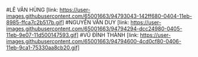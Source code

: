 #LÊ VĂN HÙNG
[link: https://user-images.githubusercontent.com/65001663/94793043-142ff680-0404-11eb-8985-ffca7c2b517b.gif]
#NGUYỄN VĂN DUY
[link: https://user-images.githubusercontent.com/65001663/94794294-dcc24980-0405-11eb-9e07-11d500147593.gif]
#VŨ ĐÌNH THÀNH
[link: https://user-images.githubusercontent.com/65001663/94794600-4cd0cf80-0406-11eb-9ca1-75330aa8cb20.gif]

